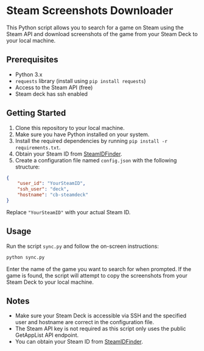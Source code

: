 # Steam Screenshots Downloader

This Python script allows you to search for a game on Steam using the Steam API and download screenshots of the game from your Steam Deck to your local machine.

## Prerequisites

- Python 3.x
- `requests` library (install using `pip install requests`)
- Access to the Steam API (free)
- Steam deck has ssh enabled

## Getting Started

1. Clone this repository to your local machine.
2. Make sure you have Python installed on your system.
3. Install the required dependencies by running `pip install -r requirements.txt`.
4. Obtain your Steam ID from [SteamIDFinder](https://www.steamidfinder.com/).
5. Create a configuration file named `config.json` with the following structure:

```json
{
    "user_id": "YourSteamID",
    "ssh_user": "deck",
    "hostname": "cb-steamdeck"
}
```

Replace `"YourSteamID"` with your actual Steam ID.

## Usage

Run the script `sync.py` and follow the on-screen instructions:

```bash
python sync.py
```

Enter the name of the game you want to search for when prompted. If the game is found, the script will attempt to copy the screenshots from your Steam Deck to your local machine.

## Notes

- Make sure your Steam Deck is accessible via SSH and the specified user and hostname are correct in the configuration file.
- The Steam API key is not required as this script only uses the public GetAppList API endpoint.
- You can obtain your Steam ID from [SteamIDFinder](https://www.steamidfinder.com/).